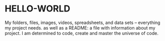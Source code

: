 # HELLO-WORLD
My folders, files, images, videos, spreadsheets, and data sets – everything my project needs. as well as a README: a file with information about my project. 
I am determined to code, create and master the universe of code.
